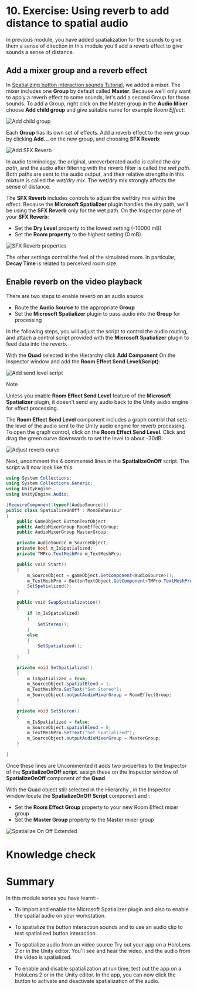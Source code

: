 # 10. Exercise: Using reverb to add distance to spatial audio


In previous module, you have added spatialization for the sounds to give them a sense of direction in this module you'll add a reverb effect to give sounds a sense of distance.



## Add a mixer group and a reverb effect

In [Spatializing button interaction sounds Tutorial](unity-spatial-audio-ch2.md), we added a mixer. The mixer includes one **Group** by default called **Master**. Because we'll only want to apply a reverb effect to some sounds, let's add a second Group for those sounds. To add a Group, right click on the Master group in the **Audio Mixer** choose **Add child group** and give suitable name for example _Room Effect_:

![Add child group](images/spatial-audio/spatial-audio-05-section1-step1-1.png)

Each **Group** has its own set of effects. Add a reverb effect to the new group by clicking **Add...** on the new group, and choosing **SFX Reverb**:

![Add SFX Reverb](images/spatial-audio/spatial-audio-05-section1-step1-2.png)

In audio terminology, the original, unreverberated audio is called the _dry path_, and the audio after filtering with the reverb filter is called the _wet path_. Both paths are sent to the audio output, and their relative strengths in this mixture is called the _wet/dry mix_. The wet/dry mix strongly affects the sense of distance.

The **SFX Reverb** includes controls to adjust the wet/dry mix within the effect. Because the **Microsoft Spatializer** plugin handles the dry path, we'll be using the **SFX Reverb** only for the wet path. On the Inspector pane of your **SFX Reverb**:

* Set the **Dry Level** property to the lowest setting (-10000 mB)
* Set the **Room property** to the highest setting (0 mB)

![SFX Reverb properties](images/spatial-audio/spatial-audio-05-section1-step1-3.png)

The other settings control the feel of the simulated room. In particular, **Decay Time** is related to perceived room size.

## Enable reverb on the video playback

There are two steps to enable reverb on an audio source:

* Route the **Audio Source** to the appropriate **Group**
* Set the **Microsoft Spatializer** plugin to pass audio into the **Group** for processing

In the following steps, you will adjust the script to control the audio routing, and attach a control script provided with the **Microsoft Spatializer** plugin to feed data into the reverb.

With the **Quad** selected in the Hierarchy click **Add Component** On the Inspector window and add the **Room Effect Send Level(Script)**:

![Add send level script](images/spatial-audio/spatial-audio-05-section2-step1-1.png)

> [!NOTE]
> Unless you enable **Room Effect Send Level** feature of the **Microsoft Spatializer** plugin, it doesn't send any audio back to the Unity audio engine for effect processing.

The **Room Effect Send Level** component includes a graph control that sets the level of the audio sent to the Unity audio engine for reverb processing. To open the graph control, click on the **Room Effect Send Level**.  Click and drag the green curve downwards to set the level to about -30dB:

![Adjust reverb curve](images/spatial-audio/spatial-audio-05-section2-step1-2.png)

Next, uncomment the 4 commented lines in the **SpatializeOnOff** script. The script will now look like this:

```c#
using System.Collections;
using System.Collections.Generic;
using UnityEngine;
using UnityEngine.Audio;

[RequireComponent(typeof(AudioSource))]
public class SpatializeOnOff : MonoBehaviour
{
    public GameObject ButtonTextObject;
    public AudioMixerGroup RoomEffectGroup;
    public AudioMixerGroup MasterGroup;

    private AudioSource m_SourceObject;
    private bool m_IsSpatialized;
    private TMPro.TextMeshPro m_TextMeshPro;

    public void Start()
    {
        m_SourceObject = gameObject.GetComponent<AudioSource>();
        m_TextMeshPro = ButtonTextObject.GetComponent<TMPro.TextMeshPro>();
        SetSpatialized();
    }

    public void SwapSpatialization()
    {
        if (m_IsSpatialized)
        {
            SetStereo();
        }
        else
        {
            SetSpatialized();
        }
    }

    private void SetSpatialized()
    {
        m_IsSpatialized = true;
        m_SourceObject.spatialBlend = 1;
        m_TextMeshPro.SetText("Set Stereo");
        m_SourceObject.outputAudioMixerGroup = RoomEffectGroup;
    }

    private void SetStereo()
    {
        m_IsSpatialized = false;
        m_SourceObject.spatialBlend = 0;
        m_TextMeshPro.SetText("Set Spatialized");
        m_SourceObject.outputAudioMixerGroup = MasterGroup;
    }

}
```

Once these lines are Uncommented  it adds two properties to the Inspector of the **SpatializeOnOff script**. assign these on the Inspector window of **SpatializeOnOff** component of the **Quad**.

With the Quad object still selected in the Hierarchy , in the Inspector window locate the **SpatializeOnOff Script** component and :

* Set the **Room Effect Group** property to your new Room Effect mixer group
* Set the **Master Group** property to the Master mixer group

![Spatialize On Off Extended](images/spatial-audio/spatial-audio-05-section2-step1-3.png)

# Knowledge check

# Summary
In this module series you have learnt:-
* To Import and enable the Microsoft Spatializer plugin and also to enable the spatial audio on your workstation. 

* To spatialize the button interaction sounds and to use an audio clip to test spatialized button interaction.
* To spatialize audio from an video source Try out your app on a HoloLens 2 or in the Unity editor. You'll see and hear the video, and the audio from the video is spatialized.

* To enable and disable spatialization at run time, test out the app on a HoloLens 2 or in the Unity editor. In the app, you can now click the button to activate and deactivate spatialization of the audio.

